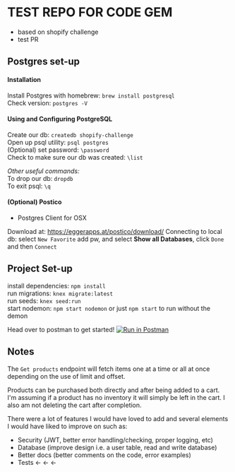 # TEST REPO FOR CODE GEM

- based on shopify challenge
- test PR

## Postgres set-up

#### Installation

Install Postgres with homebrew: `brew install postgresql`  
Check version: `postgres -V`

#### Using and Configuring PostgreSQL

Create our db: `createdb shopify-challenge`  
Open up psql utility: `psql postgres`  
(Optional) set password: `\password`  
Check to make sure our db was created: `\list`

_Other useful commands:_  
To drop our db: `dropdb`  
To exit psql: `\q`

#### (Optional) Postico

- Postgres Client for OSX

Download at: https://eggerapps.at/postico/download/
Connecting to local db: select `New Favorite` add pw, and select **Show all Databases**, click `Done` and then `Connect`

## Project Set-up

install dependencies: `npm install`  
run migrations: `knex migrate:latest`  
run seeds: `knex seed:run`  
start nodemon: `npm start nodemon` or just `npm start` to run without the demon

Head over to postman to get started!
[![Run in Postman](https://run.pstmn.io/button.svg)](https://app.getpostman.com/run-collection/d4cddeb5d988215021c9)

## Notes

The `Get products` endpoint will fetch items one at a time or all at once depending on the use of limit and offset.

Products can be purchased both directly and after being added to a cart. I'm assuming if a product has no inventory it will simply be left in the cart. I also am not deleting the cart after completion.

There were a lot of features I would have loved to add and several elements I would have liked to improve on such as:

- Security (JWT, better error handling/checking, proper logging, etc)
- Database (improve design i.e. a user table, read and write database)
- Better docs (better comments on the code, error examples)
- Tests <- <- <-
